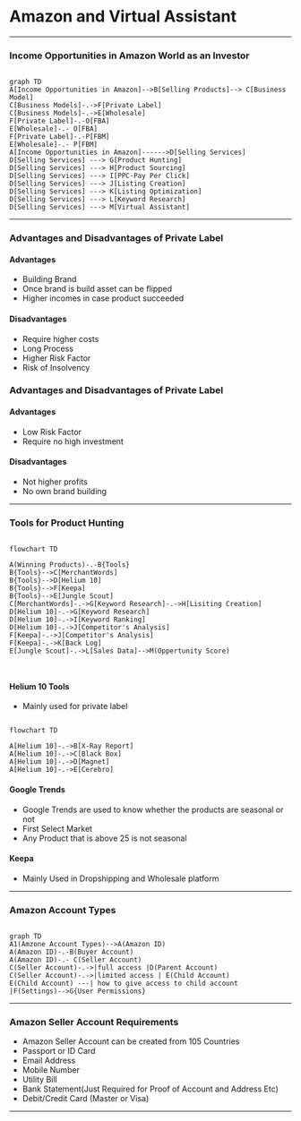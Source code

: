 # Amazon and Virtual Assistant

---

### Income Opportunities in Amazon World as an Investor
 
```mermaid

graph TD 
A[Income Opportunities in Amazon]-->B[Selling Products]--> C[Business Model]
C[Business Models]-.->F[Private Label]
C[Business Models]-.->E[Wholesale]
F[Private Label]-.-O[FBA]
E[Wholesale]-.- O[FBA]
F[Private Label]-.-P[FBM]
E[Wholesale]-.- P[FBM]
A[Income Opportunities in Amazon]------>D[Selling Services]
D[Selling Services] ---> G[Product Hunting]
D[Selling Services] ---> H[Product Sourcing]
D[Selling Services] ---> I[PPC-Pay Per Click]
D[Selling Services] ---> J[Listing Creation]
D[Selling Services] ---> K[Listing Optimization]
D[Selling Services] ---> L[Keyword Research]
D[Selling Services] ---> M[Virtual Assistant]

```
---

### Advantages and Disadvantages of Private Label
#### Advantages
- Building Brand
- Once brand is build asset can be flipped
- Higher incomes in case product succeeded
#### Disadvantages
- Require higher costs
- Long Process
- Higher Risk Factor
- Risk of Insolvency

### Advantages and Disadvantages of Private Label

#### Advantages
- Low Risk Factor
- Require no high investment
#### Disadvantages
- Not higher profits
- No own brand building

---

### Tools for Product Hunting

```mermaid

flowchart TD

A(Winning Products)-.-B{Tools}
B{Tools}-->C[MerchantWords]
B{Tools}-->D[Helium 10]
B{Tools}-->F[Keepa]
B{Tools}-->E[Jungle Scout]
C[MerchantWords]-.->G[Keyword Research]-.->H[Lisiting Creation]
D[Helium 10]-.->G[Keyword Research]
D[Helium 10]-.->I[Keyword Ranking]
D[Helium 10]-.->J[Competitor's Analysis]
F[Keepa]-.->J[Competitor's Analysis]
F[Keepa]-.->K[Back Log]
E[Jungle Scout]-.->L[Sales Data]-->M(Oppertunity Score)



```
#### Helium 10 Tools
- Mainly used for private label
```mermaid

flowchart TD

A[Helium 10]-.->B[X-Ray Report]
A[Helium 10]-.->C[Black Box]
A[Helium 10]-.->D[Magnet]
A[Helium 10]-.->E[Cerebro]

```
#### Google Trends 
- Google Trends are used to know whether the products are seasonal or not
- First Select Market
- Any Product that is above 25 is not seasonal

#### Keepa 
- Mainly Used in Dropshipping and Wholesale platform

---
### Amazon Account Types


```mermaid

graph TD
A1(Amzone Account Types)-->A(Amazon ID)
A(Amazon ID)-.-B(Buyer Account)
A(Amazon ID)-.- C(Seller Account)
C(Seller Account)-.->|full access |D(Parent Account)
C(Seller Account)-.->|limited access | E(Child Account)
E(Child Account) ---| how to give access to child account |F(Settings)-->G{User Permissions}

```
---

### Amazon Seller Account Requirements

- Amazon Seller Account can be created from 105 Countries
- Passport or ID Card
- Email Address
- Mobile Number
- Utility Bill
- Bank Statement(Just Required for Proof of Account and Address Etc)
- Debit/Credit Card (Master or Visa)

---
